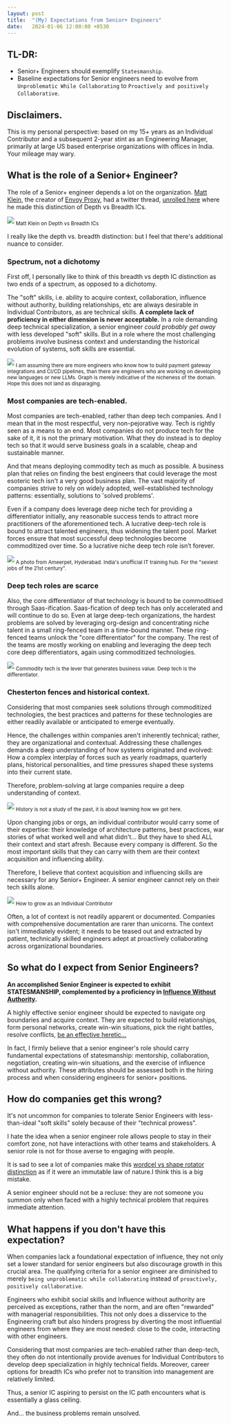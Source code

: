 ```yaml
---
layout: post
title:  "(My) Expectations from Senior+ Engineers"
date:   2024-01-06 12:00:00 +0530
---
```


## TL-DR:
* Senior+ Engineers should exemplify `Statesmanship`.
* Baseline expectations for Senior engineers need to evolve  from `Unproblematic While Collaborating` to `Proactively and positively Collaborative`.

## Disclaimers.
This is my personal perspective: based on my 15+ years  as an Individual Contributor and a subsequent 2-year stint as an Engineering Manager, primarily at large US based enterprise organizations with offices in India. Your mileage may wary.

## What is the role of a Senior+ Engineer?

The role of a Senior+ engineer depends a lot on the organization. [Matt Klein](https://mattklein123.dev/), the creator of [Envoy Proxy](https://www.envoyproxy.io/), had a twitter thread, [unrolled here](https://threadreaderapp.com/thread/1130206773078421504.html) where he made this distinction of Depth vs Breadth ICs.

![](/assets/2024-01-06/matt-klein-quote.png)
<sub>Matt Klein on Depth vs Breadth ICs</sub>

I really like the depth vs. breadth distinction: but I feel that there's additional nuance to consider.


### Spectrum, not a dichotomy
First off, I personally like to think of this breadth vs depth IC distinction as two ends of a spectrum, as opposed to a dichotomy.

The "soft" skills, i.e. ability to acquire context, collaboration, influence without authority, building relationships, etc are always desirable in Individual Contributors, as are technical skills. **A complete lack of proficiency in either dimension is never acceptable.** In a role demanding deep technical specialization, a senior engineer *could probably get away* with less developed "soft" skills. But in a role where the most challenging problems involve business context and understanding the historical evolution of systems, soft skills are essential.

![](/assets//2024-01-06/tradeoffs.png)
<sub>I am assuming there are more engineers who know how to build payment gateway integrations and CI/CD pipelines, than there are engineers who are working on developing new languages or new LLMs. Graph is merely indicative of the nicheness of the domain. Hope this does not land as disparaging.</sub>


### Most companies are tech-enabled.
Most companies are tech-enabled, rather than deep tech companies. And I mean that in the most respectful, very non-pejorative way. Tech is rightly seen as a means to an end. Most companies do not produce tech for the sake of it, it is not the primary motivation. What they do instead is to deploy tech so that it would serve business goals in a scalable, cheap and sustainable manner.

And that means deploying commodity tech as much as possible. A business plan that relies on finding the best engineers that could leverage the most esoteric tech isn't a very good business plan. The vast majority of companies strive to rely on widely adopted, well-established technology patterns: essentially, solutions to 'solved problems'.


Even if a company does leverage deep niche tech for providing a differentiator initially, any reasonable success tends to attract more practitioners of the aforementioned tech. A lucrative deep-tech role is bound to attract talented engineers, thus widening the talent pool. Market forces ensure that most successful deep technologies become commoditized over time. So a lucrative niche deep tech role isn’t forever.

![](/assets/2024-01-06/commoditization.avif)
<sub>A photo from Ameerpet, Hyderabad. India's unofficial IT training hub. For the "sexiest jobs of the 21st century". </sub>


### Deep tech roles are scarce
Also, the core differentiator of that technology is bound to be commoditised through Saas-ification. Saas-fication of deep tech has only accelerated and will continue to do so. Even at large deep-tech organizations, the hardest problems are solved by leveraging org-design and concentrating niche talent in a small ring-fenced team in a time-bound manner. These ring-fenced teams unlock the "core differentiator" for the company. The rest of the teams are mostly working on enabling and leveraging the deep tech core deep differentiators, again using commoditized technologies. 


![](/assets/2024-01-06/commodity-tech-lever.png)
<sub>Commodity tech is the lever that generates business value. Deep tech is the differentiator.</sub>


### Chesterton fences and historical context.
Considering that most companies seek solutions through commoditized technologies, the best practices and patterns for these technologies are either readily available or anticipated to emerge eventually.

Hence, the challenges within companies aren't inherently technical; rather, they are organizational and contextual. Addressing these challenges demands a deep understanding of how systems originated and evolved: How a complex interplay of forces such as yearly roadmaps, quarterly plans, historical personalities, and time pressures shaped these systems into their current state. 

Therefore, problem-solving at large companies require a deep understanding of context.

![](/assets/2024-01-06/chesterton.webp)
<sub>History is not a study of the past, it is about learning how we got here.</sub>


Upon changing jobs or orgs, an individual contributor would carry some of their expertise: their knowledge of architecture patterns, best practices, war stories of what worked well and what didn't... But they have to shed ALL their context and start afresh. Because every company is different. So the most important skills that they can carry with them are their context acquisition and influencing ability.




Therefore, I believe that context acquisition and influencing skills are necessary for any Senior+ Engineer. A senior engineer cannot rely on their tech skills alone.

![](/assets/2024-01-06/growth.png)
<sub>How to grow as an Individual Contributor</sub>


Often, a lot of context is not readily apparent or documented. Companies with comprehensive documentation are rarer than unicorns. The context isn't immediately evident; it needs to be teased out and extracted by patient, technically skilled engineers adept at proactively collaborating across organizational boundaries. 

## So what do I expect from Senior Engineers?
**An accomplished Senior Engineer is expected to exhibit STATESMANSHIP, complemented by a proficiency in [Influence Without Authority](https://www.goodreads.com/en/book/show/123686).**

A highly effective senior engineer should be expected to navigate org boundaries and acquire context. They are expected to build relationships, form personal networks, create win-win situations, pick the right battles, resolve conflicts, [be an effective heretic...](https://medium.com/@royrapoport/that-burning-feeling-when-youre-right-cee8b8d05492)

In fact, I firmly believe that a senior engineer's role should carry fundamental expectations of statesmanship: mentorship, collaboration, negotiation, creating win-win situations, and the exercise of influence without authority. These attributes should be assessed both in the hiring process and when considering engineers for senior+ positions.

## How do companies get this wrong?
It's not uncommon for companies to tolerate Senior Engineers with less-than-ideal "soft skills" solely because of their "technical prowess".

I hate the idea when a senior engineer role allows people to stay in their comfort zone, not have interactions with other teams and stakeholders. A senior role is not for those averse to engaging with people.

It is sad to see a lot of companies make this [wordcel vs shape rotator distinction](https://www.vice.com/en/article/pkpqzb/ok-wtf-are-wordcels-and-shape-rotators) as if it were an immutable law of nature.I think this is a big mistake. 

A senior engineer should not be a recluse: they are not someone you summon only when faced with a highly technical problem that requires immediate attention. 


## What happens if you don't have this expectation?
When companies lack a foundational expectation of influence, they not only set a lower standard for senior engineers but also discourage growth in this crucial area. The qualifying criteria for a senior engineer are diminished to merely `being unproblematic while collaborating` instead of `proactively, positively collaborative`.

Engineers who exhibit social skills and Influence without authority are perceived as exceptions, rather than the norm, and are often "rewarded" with managerial responsibilities. This not only does a disservice to the Engineering craft but also hinders progress by diverting the most influential engineers from where they are most needed: close to the code, interacting with other engineers.

Considering that most companies are tech-enabled rather than deep-tech, they often do not intentionally provide avenues for Individual Contributors to develop deep specialization in highly technical fields. Moreover, career options for breadth ICs who prefer not to transition into management are relatively limited.

Thus, a senior IC aspiring to persist on the IC path encounters what is essentially a glass ceiling.

And... the business problems remain unsolved.